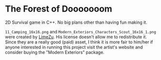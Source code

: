 # The Forest of Dooooooom

2D Survival game in C++. No big plans other than having fun making it.

`11_Camping_16x16.png` and `Modern_Exteriors_Characters_Scout_16x16_1.png` were
created by [LimeZu][limezu]. His license doesn't allow me to redistribute it.
Since they are a really good (paid) asset, I think it is more fair to him/her
if anyone interested in running this project visit the artist's website and
consider buying the "Modern Exteriors" package.

[limezu]: https://limezu.itch.io/
